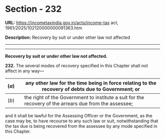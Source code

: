 # Section - 232

**URL:** https://incometaxindia.gov.in/acts/income-tax act, 1961/2025/102120000000091363.htm

**Description:** Recovery by suit or under other law not affected

---

****

**Recovery by suit or under other law not affected.**

**232.** The several modes of recovery specified in this Chapter shall not affect in any way—

(_a_)|  |  any other law for the time being in force relating to the recovery of debts due to Government; or  
---|---|---  
(_b_)|  |  the right of the Government to institute a suit for the recovery of the arrears due from the assessee;  
  
and it shall be lawful for the Assessing Officer or the Government, as the case may be, to have recourse to any such law or suit, notwithstanding that the tax due is being recovered from the assessee by any mode specified in this Chapter.